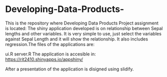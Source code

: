 # Developing-Data-Products-

This is the repository where Developing Data Products Project assignment is located: The shiny application developed is on relationship between Sepal lengths and other variables. It is very simple to use, just select the variables against Sepal Length and it will show the relationship. It also includes regression.The files of the applications are:

ui.R
server.R
The application is accesible in: https://rit2410.shinyapps.io/appshiny/

After a presentation of the application is disigned using slidify. 

